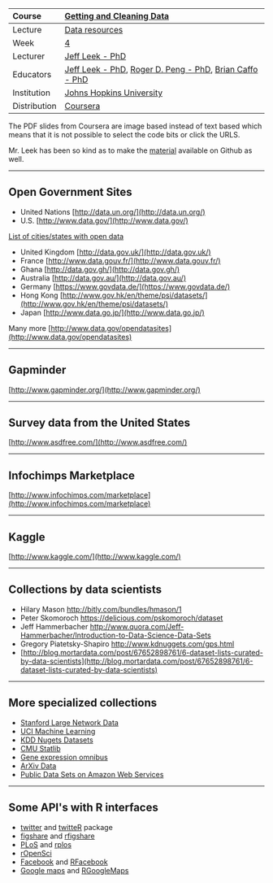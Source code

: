 | Course        | [Getting and Cleaning Data](https://www.coursera.org/learn/data-cleaning/home/welcome) |
| :---          | :--- |
| Lecture       |[Data resources](https://www.coursera.org/learn/data-cleaning/lecture/JQMLm/data-resources) |
| Week          | [ 4 ](https://www.coursera.org/learn/data-cleaning/home/week/4) |
| Lecturer      | [Jeff Leek - PhD](https://github.com/jtleek) |
| Educators     | [Jeff Leek - PhD](https://github.com/jtleek),  [Roger D. Peng - PhD](https://github.com/rdpeng),  [Brian Caffo - PhD](https://github.com/bcaffo) |
| Institution   | [Johns Hopkins University](https://www.jhu.edu/) |
| Distribution  | [Coursera](https://www.coursera.org) |

The PDF slides from Coursera are image based instead of text based which means that it is not possible to select the code bits or click the URLS.

Mr. Leek has been so kind as to make the [material](https://github.com/DataScienceSpecialization/courses/blob/master/03_GettingData/04_05_dataResources/index.md) available on Github as well.

---

## Open Government Sites

* United Nations [http://data.un.org/](http://data.un.org/)
* U.S. [http://www.data.gov/](http://www.data.gov/)

[List of cities/states with open data](http://simplystatistics.org/2012/01/02/list-of-cities-states-with-open-data-help-me-find/)

* United Kingdom [http://data.gov.uk/](http://data.gov.uk/)
* France [http://www.data.gouv.fr/](http://www.data.gouv.fr/)
* Ghana [http://data.gov.gh/](http://data.gov.gh/)
* Australia [http://data.gov.au/](http://data.gov.au/)
* Germany [https://www.govdata.de/](https://www.govdata.de/)
* Hong Kong [http://www.gov.hk/en/theme/psi/datasets/](http://www.gov.hk/en/theme/psi/datasets/)
* Japan [http://www.data.go.jp/](http://www.data.go.jp/)

Many more [http://www.data.gov/opendatasites](http://www.data.gov/opendatasites)

---

## Gapminder

[http://www.gapminder.org/](http://www.gapminder.org/)


---

## Survey data from the United States

[http://www.asdfree.com/](http://www.asdfree.com/)

---

## Infochimps Marketplace

[http://www.infochimps.com/marketplace](http://www.infochimps.com/marketplace)

---

## Kaggle

[http://www.kaggle.com/](http://www.kaggle.com/)


---

## Collections by data scientists

* Hilary Mason http://bitly.com/bundles/hmason/1
* Peter Skomoroch https://delicious.com/pskomoroch/dataset
* Jeff Hammerbacher http://www.quora.com/Jeff-Hammerbacher/Introduction-to-Data-Science-Data-Sets
* Gregory Piatetsky-Shapiro http://www.kdnuggets.com/gps.html
* [http://blog.mortardata.com/post/67652898761/6-dataset-lists-curated-by-data-scientists](http://blog.mortardata.com/post/67652898761/6-dataset-lists-curated-by-data-scientists)


---

## More specialized collections

* [Stanford Large Network Data](http://snap.stanford.edu/data/)
* [UCI Machine Learning](http://archive.ics.uci.edu/ml/)
* [KDD Nugets Datasets](http://www.kdnuggets.com/datasets/index.html)
* [CMU Statlib](http://lib.stat.cmu.edu/datasets/)
* [Gene expression omnibus](http://www.ncbi.nlm.nih.gov/geo/)
* [ArXiv Data](http://arxiv.org/help/bulk_data)
* [Public Data Sets on Amazon Web Services](http://aws.amazon.com/publicdatasets/)

---

## Some API's with R interfaces

* [twitter](https://dev.twitter.com/) and [twitteR](http://cran.r-project.org/web/packages/twitteR/index.html) package
* [figshare](http://api.figshare.com/docs/intro.html) and [rfigshare](http://cran.r-project.org/web/packages/rfigshare/index.html)
* [PLoS](http://api.plos.org/) and [rplos](http://cran.r-project.org/web/packages/rplos/rplos.pdf)
* [rOpenSci](http://ropensci.org/packages/index.html)
* [Facebook](https://developers.facebook.com/) and [RFacebook](http://cran.r-project.org/web/packages/Rfacebook/)
* [Google maps](https://developers.google.com/maps/) and [RGoogleMaps](http://cran.r-project.org/web/packages/RgoogleMaps/index.html)
